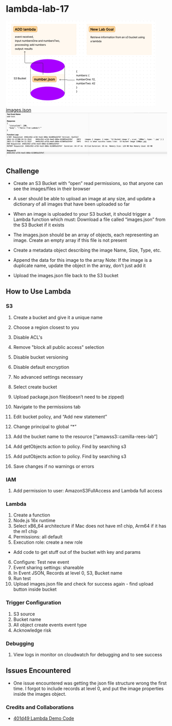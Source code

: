 # lambda-lab-17

![UML](assets/lab-17-whiteboard.png)
[images.json](./images.json)
![Success Message](./assets/lambda-success.png)

## Challenge

- Create an S3 Bucket with “open” read permissions, so that anyone can see the images/files in their browser

- A user should be able to upload an image at any size, and update a dictionary of all images that have been uploaded so far

- When an image is uploaded to your S3 bucket, it should trigger a Lambda function which must:
Download a file called “images.json” from the S3 Bucket if it exists

- The images.json should be an array of objects, each representing an image. Create an empty array if this file is not present

- Create a metadata object describing the image
Name, Size, Type, etc.

- Append the data for this image to the array
Note: If the image is a duplicate name, update the object in the array, don’t just add it

- Upload the images.json file back to the S3 bucket

## How to Use Lambda

### S3
1. Create a bucket and give it a unique name
2. Choose a region closest to you
3. Disable ACL's
4. Remove "block all public access" selection
5. Disable bucket versioning
6. Disable default encryption
7. No advanced settings necessary
8. Select create bucket
9. Upload package.json file(doesn’t need to be zipped)

10. Navigate to the permissions tab
11. Edit bucket policy, and “Add new statement” 
12. Change principal to global “*”
13. Add the bucket name to the resource [“amawss3::camilla-rees-lab”]
14. Add getObjects action to policy. Find by searching s3
15. Add putObjects action to policy. Find by searching s3
16. Save changes if no warnings or errors

### IAM
1. Add permission to user: AmazonS3FullAccess and Lambda full access

### Lambda
1. Create a function
2. Node.js 16x runtime
3. Select xB6_64 architecture if Mac does not have m1 chip, Arm64 if it has the m1 chip
4. Permissions: all default
5. Execution role: create a new role

- Add code to get stuff out of the bucket with key and params

6. Configure: Test new event
7. Event sharing settings: shareable
8. In Event JSON, Records at level 0, S3, Bucket name
9. Run test
10. Upload images.json file and check for success again - find upload button inside bucket

### Trigger Configuration
1. S3 source
2. Bucket name
3. All object create events event type
4. Acknowledge risk

### Debugging
1. View logs in monitor on cloudwatch for debugging and to see success

## Issues Encountered
- One issue encountered was getting the json file structure wrong the first time. I forgot to include records at level 0, and put the image properties inside the images object.

### Credits and Collaborations
- [401d49 Lambda Demo Code]()
